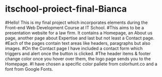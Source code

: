 # itschool-proiect-final-Bianca

#Hello! This is my final project which incorporates elements during the Front-end Web Development Course at IT School.
#This aims to be a presentation website for a law firm. It contains a Homepage, an About us page, another page about Expertise and last but not least a Contact page.
#Each of the pages contain text areas like headers, paragraphs but also images.
#On the Contact page I have included a contact form which triggers and alert once the button is clicked.
#The header items & footer change color once you hover over them, the logo page sends you to the Homepage.
#I have chosen a specific color pallete from colorhunt.co and a font from Google Fonts.



